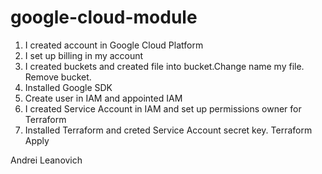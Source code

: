 # google-cloud-module

1. I created account in Google Cloud Platform
2. I set up billing in my account
3. I created buckets and created file into bucket.Change name my file. Remove bucket.
4. Installed Google SDK
5. Create user in IAM and appointed IAM
6. I created Service Account in IAM and set up permissions owner for Terraform  
7. Installed Terraform and creted Service Account  secret key. 
Terraform Apply

Andrei Leanovich
